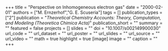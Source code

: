 +++
title = "Perspective on Inhomogeneous electron gas"
date = "2000-02-01"
authors = ["M. Ernzerhof","G. E. Scuseria"]
tags = []
publication_types = ["2"]
publication = "_Theoretical Chemistry Accounts: Theory, Computation, and Modeling (Theoretica Chimica Acta)_"
publication_short = ""
summary = ""
featured = false
projects = []
slides = ""
doi = "10.1007/s002149900030"
url_code = ""
url_dataset = ""
url_poster = ""
url_slides = ""
url_source = ""
url_video = ""
math = true
highlight = true
[image]
image = ""
caption = ""
+++

